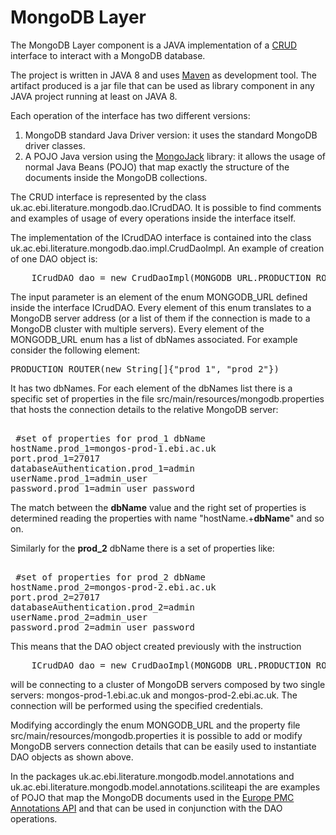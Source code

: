 # MongoDB Layer

The MongoDB Layer component is a JAVA implementation of a [CRUD][1] interface to interact with a MongoDB database.

The project is written in JAVA 8 and uses [Maven][2] as development tool. The artifact produced is a jar file that can be used as library component in any JAVA project running at least on JAVA 8.

Each operation of the interface has two different versions:

 1. MongoDB standard Java Driver version: it uses the standard MongoDB driver classes.
 2. A POJO Java version using the [MongoJack][3] library: it allows the usage of normal Java Beans (POJO) that map exactly the structure of the documents inside the MongoDB collections.

The CRUD interface is represented by the class uk.ac.ebi.literature.mongodb.dao.ICrudDAO. It is possible to find comments and examples of usage of every operations inside the interface itself.

The implementation of the ICrudDAO interface is contained into the class uk.ac.ebi.literature.mongodb.dao.impl.CrudDaoImpl. An example of creation of one DAO object is:

<pre>
	ICrudDAO dao = new CrudDaoImpl(MONGODB_URL.PRODUCTION_ROUTER);
</pre>

The input parameter is an element of the enum MONGODB_URL defined inside the interface ICrudDAO. Every element of this enum translates to a MongoDB server address (or a list of them if the connection is made to a MongoDB cluster with multiple servers).
Every element of the MONGODB_URL enum has a list of dbNames associated. For example consider the following element:

<pre>
PRODUCTION_ROUTER(new String[]{"prod_1", "prod_2"})
</pre>

It has two dbNames. For each element of the dbNames list there is a specific set of properties in the file src/main/resources/mongodb.properties that hosts the connection details to the relative  MongoDB server:

<pre> 
 #set of properties for prod_1 dbName
hostName.prod_1=mongos-prod-1.ebi.ac.uk
port.prod_1=27017
databaseAuthentication.prod_1=admin
userName.prod_1=admin_user
password.prod_1=admin_user_password
</pre>

The match between the **dbName** value and the right set of properties is determined reading the properties with name "hostName.+**dbName**" and so on.

Similarly for the **prod_2** dbName there is a set of properties like:

<pre> 
 #set of properties for prod_2 dbName
hostName.prod_2=mongos-prod-2.ebi.ac.uk
port.prod_2=27017
databaseAuthentication.prod_2=admin
userName.prod_2=admin_user
password.prod_2=admin_user_password
</pre>
 
 This means that the DAO object created previously with the instruction
 <pre>
	ICrudDAO dao = new CrudDaoImpl(MONGODB_URL.PRODUCTION_ROUTER);
</pre>

will be connecting to a cluster of MongoDB servers composed by two single servers:  mongos-prod-1.ebi.ac.uk and mongos-prod-2.ebi.ac.uk. The connection will be performed using the specified credentials.

Modifying accordingly the enum MONGODB_URL and the property file src/main/resources/mongodb.properties it is possible to add or modify MongoDB servers connection details that can be easily used to instantiate DAO objects as shown above.
 
In the packages uk.ac.ebi.literature.mongodb.model.annotations and uk.ac.ebi.literature.mongodb.model.annotations.sciliteapi the are examples of POJO that  map the MongoDB documents used in the [Europe PMC Annotations API][4] and that can be used in conjunction with the DAO operations.


[1]: https://en.wikipedia.org/wiki/Create,_read,_update_and_delete
[2]: https://maven.apache.org/
[3]: http://mongojack.org/
[4]: https://github.com/EuropePMC/Annotations-API
